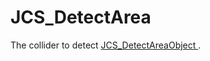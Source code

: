 <div id="content-header">
  <h1>JCS_DetectArea</h1>
</div>

<p>
  The collider to detect
  <a href="?page=Actions_sl_JCS_DetectAreaObject">
    JCS_DetectAreaObject
  </a>.
</p>
